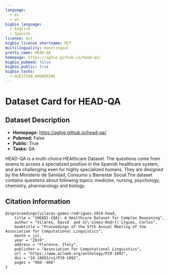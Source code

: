 ```yaml
---
language:
  - es
  - en
bigbio_language:
  - English
  - Spanish
license: mit
bigbio_license_shortname: MIT
multilinguality: monolingual
pretty_name: HEAD-QA
homepage: https://aghie.github.io/head-qa/
bigbio_pubmed: false
bigbio_public: true
bigbio_tasks:
  - QUESTION_ANSWERING
---
```



# Dataset Card for HEAD-QA

## Dataset Description

- **Homepage:** https://aghie.github.io/head-qa/
- **Pubmed:** False
- **Public:** True
- **Tasks:** QA

HEAD-QA is a multi-choice HEAlthcare Dataset. The questions come from exams to access a specialized position in the 
Spanish healthcare system, and are challenging even for highly specialized humans. They are designed by the 
Ministerio de Sanidad, Consumo y Bienestar Social.The dataset contains questions about following topics: medicine, 
nursing, psychology, chemistry, pharmacology and biology.


## Citation Information

```
@inproceedings{vilares-gomez-rodriguez-2019-head,
    title = "{HEAD}-{QA}: A Healthcare Dataset for Complex Reasoning",
    author = "Vilares, David  and G{\'o}mez-Rodr{\'i}guez, Carlos",
    booktitle = "Proceedings of the 57th Annual Meeting of the Association for Computational Linguistics",
    month = jul,
    year = "2019",
    address = "Florence, Italy",
    publisher = "Association for Computational Linguistics",
    url = "https://www.aclweb.org/anthology/P19-1092",
    doi = "10.18653/v1/P19-1092",
    pages = "960--966"
}
```
